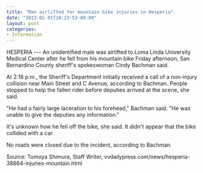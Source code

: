 ```yaml
---
title: "Man airlifted for mountain bike injuries in Hesperia"
date: "2013-02-01T18:23:53-08:00"
layout: post
categories:
- Information
---
```


HESPERIA --- An unidentified male was airlifted to Loma Linda University Medical Center after he fell from his mountain bike Friday afternoon, San Bernardino County sheriff's spokeswoman Cindy Bachman said.  
  
At 2:18 p.m., the Sheriff's Department initially received a call of a non-injury collision near Main Street and C Avenue, according to Bachman. People stopped to help the fallen rider before deputies arrived at the scene, she said.

"He had a fairly large laceration to his forehead," Bachman said. "He was unable to give the deputies any information."

It's unknown how he fell off the bike, she said. It didn't appear that the bike collided with a car.

No roads were closed due to the incident, according to Bachman.

Source: Tomoya Shimura, Staff Writer, vvdailypress.com/news/hesperia-38864-injuries-mountain.html